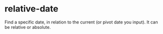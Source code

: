 # relative-date
Find a specific date, in relation to the current (or pivot date you input). It can be relative or absolute.
